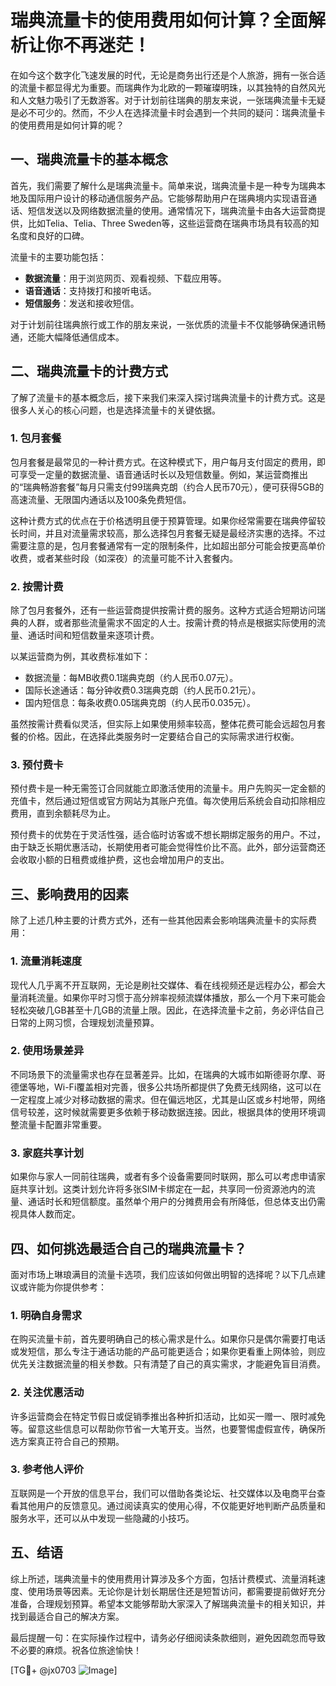 # 瑞典流量卡的使用费用如何计算？全面解析让你不再迷茫！

在如今这个数字化飞速发展的时代，无论是商务出行还是个人旅游，拥有一张合适的流量卡都显得尤为重要。而瑞典作为北欧的一颗璀璨明珠，以其独特的自然风光和人文魅力吸引了无数游客。对于计划前往瑞典的朋友来说，一张瑞典流量卡无疑是必不可少的。然而，不少人在选择流量卡时会遇到一个共同的疑问：瑞典流量卡的使用费用是如何计算的呢？

## 一、瑞典流量卡的基本概念

首先，我们需要了解什么是瑞典流量卡。简单来说，瑞典流量卡是一种专为瑞典本地及国际用户设计的移动通信服务产品。它能够帮助用户在瑞典境内实现语音通话、短信发送以及网络数据流量的使用。通常情况下，瑞典流量卡由各大运营商提供，比如Telia、Telia、Three Sweden等，这些运营商在瑞典市场具有较高的知名度和良好的口碑。

流量卡的主要功能包括：

- **数据流量**：用于浏览网页、观看视频、下载应用等。
- **语音通话**：支持拨打和接听电话。
- **短信服务**：发送和接收短信。

对于计划前往瑞典旅行或工作的朋友来说，一张优质的流量卡不仅能够确保通讯畅通，还能大幅降低通信成本。

## 二、瑞典流量卡的计费方式

了解了流量卡的基本概念后，接下来我们来深入探讨瑞典流量卡的计费方式。这是很多人关心的核心问题，也是选择流量卡的关键依据。

### 1. 包月套餐

包月套餐是最常见的一种计费方式。在这种模式下，用户每月支付固定的费用，即可享受一定量的数据流量、语音通话时长以及短信数量。例如，某运营商推出的“瑞典畅游套餐”每月只需支付99瑞典克朗（约合人民币70元），便可获得5GB的高速流量、无限国内通话以及100条免费短信。

这种计费方式的优点在于价格透明且便于预算管理。如果你经常需要在瑞典停留较长时间，并且对流量需求较高，那么选择包月套餐无疑是最经济实惠的选择。不过需要注意的是，包月套餐通常有一定的限制条件，比如超出部分可能会按更高单价收费，或者某些时段（如深夜）的流量可能不计入套餐内。

### 2. 按需计费

除了包月套餐外，还有一些运营商提供按需计费的服务。这种方式适合短期访问瑞典的人群，或者那些流量需求不固定的人士。按需计费的特点是根据实际使用的流量、通话时间和短信数量来逐项计费。

以某运营商为例，其收费标准如下：
- 数据流量：每MB收费0.1瑞典克朗（约人民币0.07元）。
- 国际长途通话：每分钟收费0.3瑞典克朗（约人民币0.21元）。
- 国内短信息：每条收费0.05瑞典克朗（约人民币0.035元）。

虽然按需计费看似灵活，但实际上如果使用频率较高，整体花费可能会远超包月套餐的价格。因此，在选择此类服务时一定要结合自己的实际需求进行权衡。

### 3. 预付费卡

预付费卡是一种无需签订合同就能立即激活使用的流量卡。用户先购买一定金额的充值卡，然后通过短信或官方网站为其账户充值。每次使用后系统会自动扣除相应费用，直到余额耗尽为止。

预付费卡的优势在于灵活性强，适合临时访客或不想长期绑定服务的用户。不过，由于缺乏长期优惠活动，长期使用者可能会觉得性价比不高。此外，部分运营商还会收取小额的日租费或维护费，这也会增加用户的支出。

## 三、影响费用的因素

除了上述几种主要的计费方式外，还有一些其他因素会影响瑞典流量卡的实际费用：

### 1. 流量消耗速度

现代人几乎离不开互联网，无论是刷社交媒体、看在线视频还是远程办公，都会大量消耗流量。如果你平时习惯于高分辨率视频流媒体播放，那么一个月下来可能会轻松突破几GB甚至十几GB的流量上限。因此，在选择流量卡之前，务必评估自己日常的上网习惯，合理规划流量预算。

### 2. 使用场景差异

不同场景下的流量需求也存在显著差异。比如，在瑞典的大城市如斯德哥尔摩、哥德堡等地，Wi-Fi覆盖相对完善，很多公共场所都提供了免费无线网络，这可以在一定程度上减少对移动数据的需求。但在偏远地区，尤其是山区或乡村地带，网络信号较差，这时候就需要更多依赖于移动数据连接。因此，根据具体的使用环境调整流量卡配置非常重要。

### 3. 家庭共享计划

如果你与家人一同前往瑞典，或者有多个设备需要同时联网，那么可以考虑申请家庭共享计划。这类计划允许将多张SIM卡绑定在一起，共享同一份资源池内的流量、通话时长和短信额度。虽然单个用户的分摊费用会有所降低，但总体支出仍需视具体人数而定。

## 四、如何挑选最适合自己的瑞典流量卡？

面对市场上琳琅满目的流量卡选项，我们应该如何做出明智的选择呢？以下几点建议或许能为你提供参考：

### 1. 明确自身需求

在购买流量卡前，首先要明确自己的核心需求是什么。如果你只是偶尔需要打电话或发短信，那么专注于通话功能的产品可能更适合；如果你更看重上网体验，则应优先关注数据流量的相关参数。只有清楚了自己的真实需求，才能避免盲目消费。

### 2. 关注优惠活动

许多运营商会在特定节假日或促销季推出各种折扣活动，比如买一赠一、限时减免等。留意这些信息可以帮助你节省一大笔开支。当然，也要警惕虚假宣传，确保所选方案真正符合自己的预期。

### 3. 参考他人评价

互联网是一个开放的信息平台，我们可以借助各类论坛、社交媒体以及电商平台查看其他用户的反馈意见。通过阅读真实的使用心得，不仅能更好地判断产品质量和服务水平，还可以从中发现一些隐藏的小技巧。

## 五、结语

综上所述，瑞典流量卡的使用费用计算涉及多个方面，包括计费模式、流量消耗速度、使用场景等因素。无论你是计划长期居住还是短暂访问，都需要提前做好充分准备，合理规划预算。希望本文能够帮助大家深入了解瑞典流量卡的相关知识，并找到最适合自己的解决方案。

最后提醒一句：在实际操作过程中，请务必仔细阅读条款细则，避免因疏忽而导致不必要的麻烦。祝各位旅途愉快！

[TG💪+ @jx0703 ![Image](https://github.com/user-attachments/assets/dbca1d08-cadb-493c-b0ec-ad6f7a83f270)]